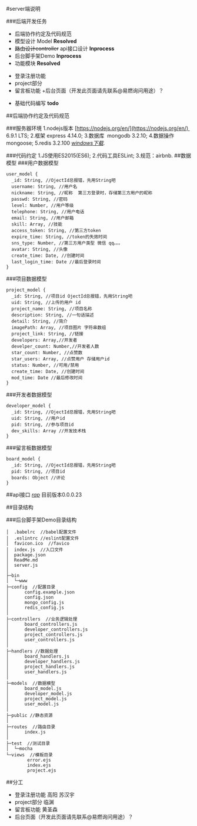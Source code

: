 #server端说明

###后端开发任务
- 后端协作约定及代码规范
- 模型设计 Model **Resolved**
- ~~路由设计controller~~ api接口设计 **Inprocess**
- 后台脚手架Demo **Inprocess**
- 功能模块 **Resolved**
 + 登录注册功能 
 + project部分
 + 留言板功能
 +后台页面（开发此页面请先联系@易燃询问用途）？
- 基础代码编写 **todo**

##后端协作约定及代码规范

###服务器环境
1.nodejs版本 [https://nodejs.org/en/](https://nodejs.org/en/)  6.9.1 LTS;
2.框架 express 4.14.0;
3.数据库  mongodb 3.2.10; 
4.数据操作mongoose;
5.redis 3.2.100 [*windows下载*](https://github.com/MSOpenTech/redis/releases).

###代码约定
1.JS使用ES2015(ES6);
2.代码工具ESLint;
3.规范：airbnb.
##数据模型
###用户数据模型
```
user_model {
  _id: String, //OjectId总报错，先用String吧
  username: String, //用户名
  nickname: String, //昵称  第三方登录时，存储第三方用户的昵称
  passwd: String, //密码
  level: Number, //用户等级
  telephone: String, //用户电话
  email: String, //用户邮箱
  skill: Array, //技能
  access_token: String, //第三方token
  expire_time: String, //token的失效时间
  sns_type: Number, //第三方用户类型 微信 qq。。。 
  avatar: String, //头像 
  create_time: Date, //创建时间
  last_login_time: Date //最后登录时间
}
```

###项目数据模型

```
project_model {
  _id: String, //项目id OjectId总报错，先用String吧
  uid: String, //上传的用户 id
  project_name: String, //项目名称
  description: String, //一句话描述
  detail: String, //简介
  imagePath: Array, //项目图片 字符串数组
  project_link: String, //链接
  developers: Array,//开发者
  develper_count: Number,//开发者人数
  star_count: Number, //点赞数
  star_users: Array, //点赞用户 存储用户id
  status: Number, //可用/禁用
  create_time: Date, //创建时间
  mod_time: Date //最后修改时间
}
```
###开发者数据模型
```
developer_model {
  _id: String, //OjectId总报错，先用String吧
  uid: String, //用户id
  pid: String, //参与项目id
  dev_skills: Array //开发技术栈
}
```
###留言板数据模型 
```
board_model {
  _id: String, //OjectId总报错，先用String吧
  pid: String, //项目id
  boards: Object //评论
}
```
##api接口
[*rap*](http://rap.taobao.org/)
目前版本0.0.0.23

##目录结构

###后台脚手架Demo目录结构
```
│  .babelrc  //babel配置文件
│  .eslintrc //eslint配置文件
│  favicon.ico  //favico
│  index.js  //入口文件
│  package.json  
│  ReadMe.md  
│  server.js  
│  
├─bin  
│  └─www
├─config  //配置目录
│      config.example.json
│      config.json
│      mongo_config.js
│      redis_config.js
│      
├─controllers  //业务逻辑处理
│      board_controllers.js
│      developer_controllers.js
│      project_controllers.js
│      user_controllers.js
│
├─handlers //数据处理
│      board_handlers.js
│      developer_handlers.js
│      project_handlers.js
│      user_handlers.js
│            
├─models  //数据模型
│      board_model.js
│      developer_model.js
│      project_model.js
│      user_model.js
│
├─public //静态资源
│    
├─routes  //路由目录
│      index.js
│      
├─test  //测试目录
│  └─mocha
└─views  //模板目录
        error.ejs
        index.ejs
        project.ejs
```

##分工
 + 登录注册功能  高阳 苏汉宇
 + project部分 临渊
 + 留言板功能 黄圣森
 + 后台页面（开发此页面请先联系@易燃询问用途）？